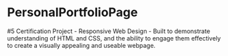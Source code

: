 # PersonalPortfolioPage
#5 Certification Project - Responsive Web Design - 
Built to demonstrate understanding of HTML and CSS, and the ability to engage them effectively to create a visually appealing and useable webpage.
